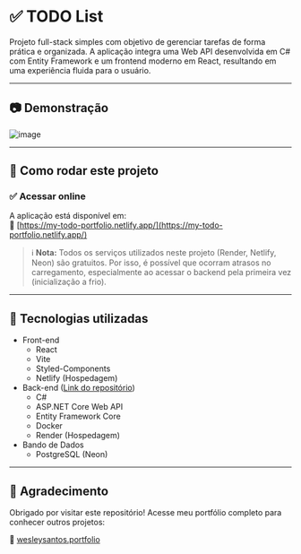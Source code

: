 # ✅ TODO List
Projeto full-stack simples com objetivo de gerenciar tarefas de forma prática e organizada. A aplicação integra uma Web API desenvolvida em C# com Entity Framework e um frontend moderno em React, resultando em uma experiência fluida para o usuário.

---

## 📷 Demonstração
![image](https://github.com/user-attachments/assets/99440c07-a3d0-4f3f-b69a-6654e441aff6)

---

## 🚀 Como rodar este projeto

### ✅ Acessar online  
A aplicação está disponível em:  
🔗 [https://my-todo-portfolio.netlify.app/](https://my-todo-portfolio.netlify.app/)

> ℹ️ **Nota:** Todos os serviços utilizados neste projeto (Render, Netlify, Neon) são gratuitos. Por isso, é possível que ocorram atrasos no carregamento, especialmente ao acessar o backend pela primeira vez (inicialização a frio).

---

## 🧪 Tecnologias utilizadas
- Front-end
  - React
  - Vite
  - Styled-Components
  - Netlify (Hospedagem)
- Back-end ([Link do repositório](https://github.com/wesleysotnas64/TodoAPI-Portfolio))
  - C#
  - ASP.NET Core Web API
  - Entity Framework Core
  - Docker
  - Render (Hospedagem)
- Bando de Dados
  - PostgreSQL (Neon)
 
---

## 🙏 Agradecimento
Obrigado por visitar este repositório!
Acesse meu portfólio completo para conhecer outros projetos:

🔗 [wesleysantos.portfolio](https://wesley-santos-dev-portfolio.netlify.app/)
